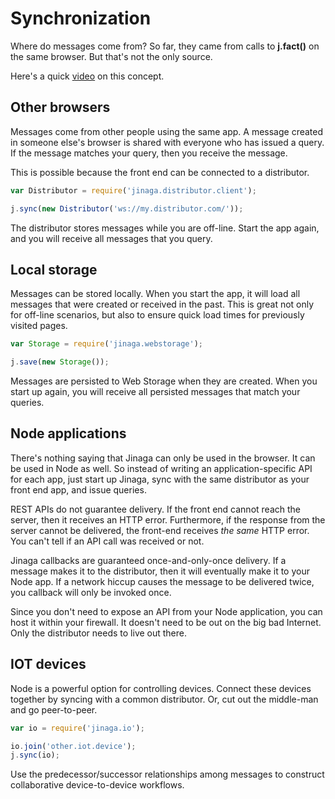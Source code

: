 # Synchronization

Where do messages come from? So far, they came from calls to **j.fact()** on the same browser. But that's not the only source.

Here's a quick [video](https://vimeo.com/138580022) on this concept.

## Other browsers

Messages come from other people using the same app. A message created in someone else's browser is shared with everyone who has issued a query. If the message matches your query, then you receive the message.

This is possible because the front end can be connected to a distributor.

```JavaScript
var Distributor = require('jinaga.distributor.client');

j.sync(new Distributor('ws://my.distributor.com/'));
```

The distributor stores messages while you are off-line. Start the app again, and you will receive all messages that you query.

## Local storage

Messages can be stored locally. When you start the app, it will load all messages that were created or received in the past. This is great not only for off-line scenarios, but also to ensure quick load times for previously visited pages.

```JavaScript
var Storage = require('jinaga.webstorage');

j.save(new Storage());
```

Messages are persisted to Web Storage when they are created. When you start up again, you will receive all persisted messages that match your queries.

## Node applications

There's nothing saying that Jinaga can only be used in the browser. It can be used in Node as well. So instead of writing an application-specific API for each app, just start up Jinaga, sync with the same distributor as your front end app, and issue queries.

REST APIs do not guarantee delivery. If the front end cannot reach the server, then it receives an HTTP error. Furthermore, if the response from the server cannot be delivered, the front-end receives *the same* HTTP error. You can't tell if an API call was received or not.

Jinaga callbacks are guaranteed once-and-only-once delivery. If a message makes it to the distributor, then it will eventually make it to your Node app. If a network hiccup causes the message to be delivered twice, you callback will only be invoked once.

Since you don't need to expose an API from your Node application, you can host it within your firewall. It doesn't need to be out on the big bad Internet. Only the distributor needs to live out there.

## IOT devices

Node is a powerful option for controlling devices. Connect these devices together by syncing with a common distributor. Or, cut out the middle-man and go peer-to-peer.

```JavaScript
var io = require('jinaga.io');

io.join('other.iot.device');
j.sync(io);
```

Use the predecessor/successor relationships among messages to construct collaborative device-to-device workflows.
